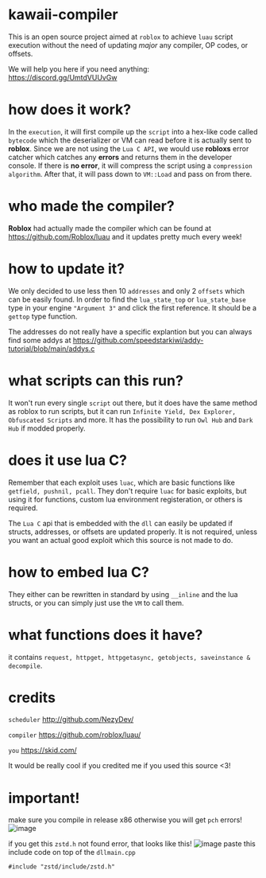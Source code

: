 # kawaii-compiler

This is an open source project aimed at `roblox` to achieve `luau` script execution without the need of updating *major* any compiler, OP codes, or offsets.

We will help you here if you need anything: https://discord.gg/UmtdVUUvGw

# how does it work?

In the `execution`, it will first compile up the `script` into a hex-like code called `bytecode` which the deserializer or VM can read before it is actually sent to **roblox**. Since we are not using the `Lua C API`, we would use **robloxs** error catcher which catches any **errors** and returns them in the developer console. If there is **no error**, it will compress the script using a `compression algorithm`. After that, it will pass down to ``VM::Load`` and pass on from there.

# who made the compiler?

**Roblox** had actually made the compiler which can be found at https://github.com/Roblox/luau and it updates pretty much every week!

# how to update it?

We only decided to use less then 10 `addresses` and only 2 `offsets` which can be easily found. In order to find the `lua_state_top` or `lua_state_base` type in your engine `"Argument 3"` and click the first reference. It should be a `gettop` type function.

The addresses do not really have a specific explantion but you can always find some addys at https://github.com/speedstarkiwi/addy-tutorial/blob/main/addys.c

# what scripts can this run?

It won't run every single `script` out there, but it does have the same method as roblox to run scripts, but it can run `Infinite Yield, Dex Explorer, Obfuscated Scripts` and more. It has the possibility to run `Owl Hub` and `Dark Hub` if modded properly.

# does it use lua C?

Remember that each exploit uses `luac`, which are basic functions like `getfield, pushnil, pcall`. They don't require `luac` for basic exploits, but using it for functions, custom lua environment registeration, or others is required.

The `Lua C` api that is embedded with the `dll` can easily be updated if structs, addresses, or offsets are updated properly. It is not required, unless you want an actual good exploit which this source is not made to do.

# how to embed lua C?

They either can be rewritten in standard by using `__inline` and the lua structs, or you can simply just use the `VM` to call them.

# what functions does it have?

it contains `request, httpget, httpgetasync, getobjects, saveinstance & decompile`.

# credits

`scheduler` http://github.com/NezyDev/

`compiler` https://github.com/roblox/luau/

`you` https://skid.com/

It would be really cool if you credited me if you used this source <3!

# important!

make sure you compile in release x86 otherwise you will get `pch` errors!
![image](https://user-images.githubusercontent.com/121459772/230804253-d1680155-0e14-4aa9-a591-226ff1d69bb2.png)

if you get this `zstd.h` not found error, that looks like this!
![image](https://user-images.githubusercontent.com/121459772/230804269-e79a394d-2b2f-4ae6-9a90-db46c14b80bd.png)
paste this include code on top of the `dllmain.cpp`
```
#include "zstd/include/zstd.h"
```

